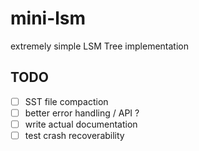 # mini-lsm
extremely simple LSM Tree implementation

## TODO
- [ ] SST file compaction
- [ ] better error handling / API ?
- [ ] write actual documentation
- [ ] test crash recoverability